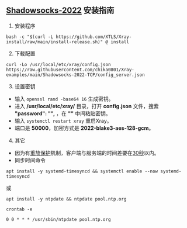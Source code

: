 ## [Shadowsocks-2022](https://github.com/Shadowsocks-NET/shadowsocks-specs) 安装指南

1. 安装程序

```
bash -c "$(curl -L https://github.com/XTLS/Xray-install/raw/main/install-release.sh)" @ install
```

2. 下载配置

```
curl -Lo /usr/local/etc/xray/config.json https://raw.githubusercontent.com/chika0801/Xray-examples/main/Shadowsocks-2022-TCP/config_server.json
```

3. 设置密钥

- 输入 `openssl rand -base64 16` 生成密钥。
- 进入 **/usr/local/etc/xray/** 目录，打开 **config.json** 文件，搜索 **"password": "",** ，在 **""** 中间粘贴密钥。
- 输入 `systemctl restart xray` 重启Xray。
- 端口是 **50000**，加密方式是 **2022-blake3-aes-128-gcm**。

4. 其它

- 因为有[重放保护](https://github.com/Shadowsocks-NET/shadowsocks-specs/blob/main/2022-1-shadowsocks-2022-edition.md#314-replay-protection)机制，客户端与服务端的时间差要在[30秒](https://github.com/Shadowsocks-NET/shadowsocks-specs/blob/main/2022-1-shadowsocks-2022-edition.md#313-header)以内。
- 同步时间命令

```
apt install -y systemd-timesyncd && systemctl enable --now systemd-timesyncd
```

或

```
apt install -y ntpdate && ntpdate pool.ntp.org
```

```
crontab -e
```

```
0 0 * * * /usr/sbin/ntpdate pool.ntp.org
```
